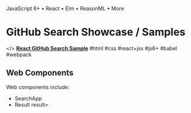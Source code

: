 
JavaScript 6+ • React • Elm • ReasonML • More

# GitHub Search Showcase / Samples


</> [**React GitHub Search Sample**](react)  #html #css #react+jsx #js6+ #babel #webpack



## Web Components

Web components include:

- SearchApp
- Result result=<result>
